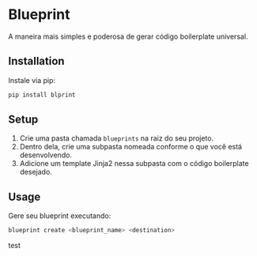 # Blueprint

A maneira mais simples e poderosa de gerar código boilerplate universal.

## Installation

Instale via pip:

```bash
pip install blprint
```

## Setup

1. Crie uma pasta chamada `blueprints` na raiz do seu projeto.
2. Dentro dela, crie uma subpasta nomeada conforme o que você está desenvolvendo.
3. Adicione um template Jinja2 nessa subpasta com o código boilerplate desejado.

## Usage

Gere seu blueprint executando:

```bash
blueprint create <blueprint_name> <destination>
```

test